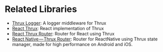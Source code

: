 # Related Libraries

- [Thrux Logger](https://github.com/Thram/thrux-logger): A logger middleware for Thrux
- [React Thrux](https://github.com/Thram/react-thrux): React implementation of Thrux
- [React Thrux Router](https://github.com/Thram/react-thrux-router): Router for React using Thrux
- [React Native — Thrux Router](https://github.com/Thram/react-native-thrux-router): Router for ReactNative using Thrux state manager, made for high performance on Android and iOS.